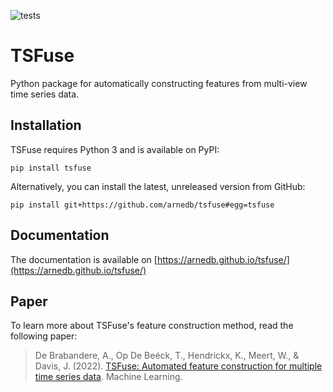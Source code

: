 ![tests](https://github.com/arnedb/tsfuse/workflows/tests/badge.svg)

# TSFuse

Python package for automatically constructing features from multi-view time series data.

## Installation

TSFuse requires Python 3 and is available on PyPI:

    pip install tsfuse
    
Alternatively, you can install the latest, unreleased version from GitHub:

    pip install git+https://github.com/arnedb/tsfuse#egg=tsfuse
    
## Documentation

The documentation is available on [https://arnedb.github.io/tsfuse/](https://arnedb.github.io/tsfuse/)

## Paper

To learn more about TSFuse's feature construction method, read the following paper:

> De Brabandere, A., Op De Beéck, T., Hendrickx, K., Meert, W., & Davis, J. (2022). [TSFuse: Automated feature construction for multiple time series data](https://lirias.kuleuven.be/3552089?limo=0). Machine Learning.